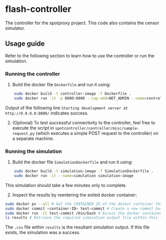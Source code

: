 # flash-controller

The controller for the spotproxy project. This code also contains the censor simulator.

## Usage guide

Refer to the following section to learn how to use the controller or run the simulation.

### Running the controller

1. Build the docker file ```Dockerfile``` and run it using:

```sh
    sudo docker build -t controller-image -f Dockerfile .
    sudo docker run -it -p 8000:8000 --cap-add=NET_ADMIN --name=controller controller-image
```

Output of the following line `Starting development server at http://0.0.0.0:8000/` indicates success. 

2. (Optional) To test successful connectivity to the controller, feel free to execute the script in `spotcontroller/controller/misc/sample-request.py` (which executes a simple POST request to the controller) on a separate machine. 

### Running the simulation

1. Build the docker file ```SimulationDockerfile``` and run it using:

```sh
    sudo docker build -t simulation-image -f SimulationDockerfile .
    sudo docker run -it --name=simulation simulation-image
```

This simulation should take a few minutes only to complete.  

2. Inspect the results by reentering the exited docker container:
```sh
sudo docker ps --all # Get the CONTAINER ID of the docker container that you ran earlier 
sudo docker commit <container-ID> test-commit # Create a new commit based on the current state of the container
sudo docker run -it test-commit /bin/bash # Access the docker container
ls results # Retrieve the required simulation output file within this folder
```
The `.csv` file within `results` is the resultant simulation output. If this file exists, the simulation was a success. 
